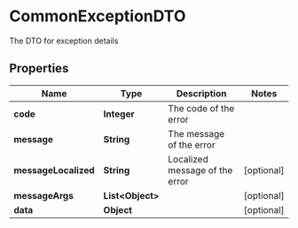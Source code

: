 

# CommonExceptionDTO

The DTO for exception details

## Properties

| Name | Type | Description | Notes |
|------------ | ------------- | ------------- | -------------|
|**code** | **Integer** | The code of the error |  |
|**message** | **String** | The message of the error |  |
|**messageLocalized** | **String** | Localized message of the error |  [optional] |
|**messageArgs** | **List&lt;Object&gt;** |  |  [optional] |
|**data** | **Object** |  |  [optional] |



